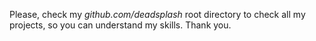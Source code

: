 Please, check my _github.com/deadsplash_ root directory to check all my projects, so you can understand my skills. Thank you.
